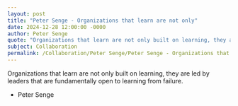 ```yaml
---
layout: post
title: "Peter Senge - Organizations that learn are not only"
date: 2024-12-28 12:00:00 -0000
author: Peter Senge
quote: "Organizations that learn are not only built on learning, they are led by leaders that are fundamentally open to learning from failure."
subject: Collaboration
permalink: /Collaboration/Peter Senge/Peter Senge - Organizations that learn are not only
---
```


Organizations that learn are not only built on learning, they are led by leaders that are fundamentally open to learning from failure.

- Peter Senge
